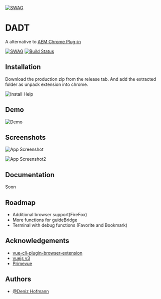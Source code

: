 [![SWAG](https://share.lddp.de/Hori4/NUyAfATa74.png/raw)](https://share.lddp.de/Hori4/ziwUSETe00.png/raw) 
# DADT

A alternative to [AEM Chrome Plug-in](https://chrome.google.com/webstore/detail/aem-chrome-plug-in/ejdcnikffjleeffpigekhccpepplaode?hl=de)


[![SWAG](https://img.shields.io/badge/100%25-SWAG-orange)](https://img.shields.io/badge/100%25-SWAG-orange) 
[![Build Status](https://drone.legendary-drop.de/api/badges/root/aem-dev-tools/status.svg)](https://drone.legendary-drop.de/root/aem-dev-tools)

## Installation

Download the production zip from the release tab. And add the extracted folder as unpack extension into chrome.

![Install Help](https://share.lddp.de/Hori4/VAsibeyI32.gif/raw)

    
## Demo

![Demo](https://share.lddp.de/Hori4/taluYIWU06.gif/raw)
## Screenshots

![App Screenshot](https://share.lddp.de/Hori4/NiMUkiPa55.png/raw)

![App Screenshot2](https://share.lddp.de/Hori4/qeWUNEYo21.png/raw)
  
## Documentation
Soon  

## Roadmap

- Additional browser support(FireFox)
- More functions for guideBridge
- Terminal with debug functions (Favorite and Bookmark)

  
## Acknowledgements

 - [vue-cli-plugin-browser-extension](https://github.com/adambullmer/vue-cli-plugin-browser-extension)
 - [vuejs v3](https://v3.vuejs.org/)
 - [Primevue](https://www.primefaces.org/primevue/)

  
## Authors

- [@Deniz Hofmann](https://git.legendary-drop.de/root)

  